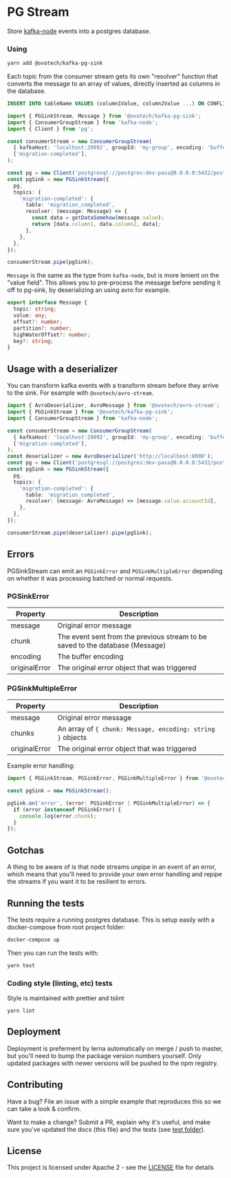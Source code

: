 # PG Stream

Store [kafka-node](https://github.com/SOHU-Co/kafka-node) events into a postgres database.

### Using

```bash
yarn add @ovotech/kafka-pg-sink
```

Each topic from the consumer stream gets its own "resolver" function that converts the message to an array of values, directly inserted as columns in the database.

```sql
INSERT INTO tableName VALUES (column1Value, column2Value ...) ON CONFLICT DO NOTHING
```

```typescript
import { PGSinkStream, Message } from '@ovotech/kafka-pg-sink';
import { ConsumerGroupStream } from 'kafka-node';
import { Client } from 'pg';

const consumerStream = new ConsumerGroupStream(
  { kafkaHost: 'localhost:29092', groupId: 'my-group', encoding: 'buffer' },
  ['migration-completed'],
);

const pg = new Client('postgresql://postgres:dev-pass@0.0.0.0:5432/postgres');
const pgSink = new PGSinkStream({
  pg,
  topics: {
    'migration-completed': {
      table: 'migration_completed',
      resolver: (message: Message) => {
        const data = getDataSomehow(message.value);
        return [data.column1, data.column2, data];
      },
    },
  },
});

consumerStream.pipe(pgSink);
```

`Message` is the same as the type from `kafka-node`, but is more lenient on the "value field". This allows you to pre-process the message before sending it off to pg-sink, by deserializing an using avro for example.

```typescript
export interface Message {
  topic: string;
  value: any;
  offset?: number;
  partition?: number;
  highWaterOffset?: number;
  key?: string;
}
```

## Usage with a deserializer

You can transform kafka events with a transform stream before they arrive to the sink. For example with `@ovotech/avro-stream`.

```typescript
import { AvroDeserializer, AvroMessage } from '@ovotech/avro-stream';
import { PGSinkStream } from '@ovotech/kafka-pg-sink';
import { ConsumerGroupStream } from 'kafka-node';

const consumerStream = new ConsumerGroupStream(
  { kafkaHost: 'localhost:29092', groupId: 'my-group', encoding: 'buffer' },
  ['migration-completed'],
);
const deserializer = new AvroDeserializer('http://localhost:8080');
const pg = new Client('postgresql://postgres:dev-pass@0.0.0.0:5432/postgres');
const pgSink = new PGSinkStream({
  pg,
  topics: {
    'migration-completed': {
      table: 'migration_completed',
      resolver: (message: AvroMessage) => [message.value.accountId],
    },
  },
});

consumerStream.pipe(deserializer).pipe(pgSink);
```

## Errors

PGSinkStream can emit an `PGSinkError` and `PGSinkMultipleError` depending on whether it was processing batched or normal requests.

### PGSinkError

| Property      | Description                                                                   |
| ------------- | ----------------------------------------------------------------------------- |
| message       | Original error message                                                        |
| chunk         | The event sent from the previous stream to be saved to the database (Message) |
| encoding      | The buffer encoding                                                           |
| originalError | The original error object that was triggered                                  |

### PGSinkMultipleError

| Property      | Description                                                |
| ------------- | ---------------------------------------------------------- |
| message       | Original error message                                     |
| chunks        | An array of `{ chunk: Message, encoding: string }` objects |
| originalError | The original error object that was triggered               |

Example error handling:

```typescript
import { PGSinkStream, PGSinkError, PGSinkMultipleError } from '@ovotech/kafka-pg-sink';

const pgSink = new PGSinkStream();

pgSink.on('error', (error: PGSinkError | PGSinkMultipleError) => {
  if (error instanceof PGSinkError) {
    console.log(error.chunk);
  }
});
```

## Gotchas

A thing to be aware of is that node streams unpipe in an event of an error, which means that you'll need to provide your own error handling and repipe the streams if you want it to be resilient to errors.

## Running the tests

The tests require a running postgres database. This is setup easily with a docker-compose from root project folder:

```bash
docker-compose up
```

Then you can run the tests with:

```bash
yarn test
```

### Coding style (linting, etc) tests

Style is maintained with prettier and tslint

```
yarn lint
```

## Deployment

Deployment is preferment by lerna automatically on merge / push to master, but you'll need to bump the package version numbers yourself. Only updated packages with newer versions will be pushed to the npm registry.

## Contributing

Have a bug? File an issue with a simple example that reproduces this so we can take a look & confirm.

Want to make a change? Submit a PR, explain why it's useful, and make sure you've updated the docs (this file) and the tests (see [test folder](test)).

## License

This project is licensed under Apache 2 - see the [LICENSE](LICENSE) file for details
